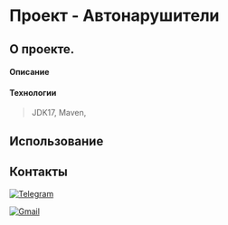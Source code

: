 # Проект - Автонарушители

## О проекте.

#### Описание


#### Технологии
> JDK17, Maven,


## Использование


## Контакты
[![Telegram](https://img.shields.io/badge/Telegram-blue?logo=telegram)](https://t.me/GrokDen)

[![Gmail](https://img.shields.io/badge/Gmail-white?logo=gmail)](mailto:den.voiten@gmail.com)
